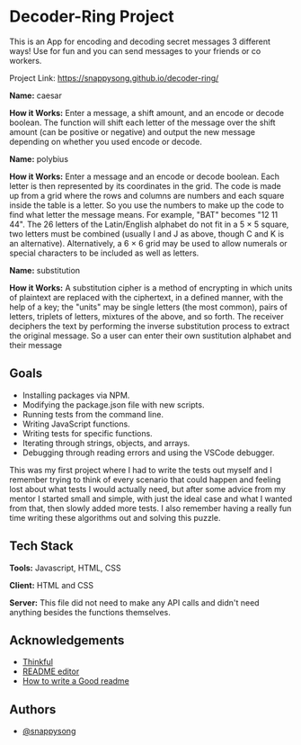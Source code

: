 

# Decoder-Ring Project

This is an App for encoding and decoding secret messages 3 different ways!
Use for fun and you can send messages to your friends or co workers.

Project Link: https://snappysong.github.io/decoder-ring/

**Name:** caesar

**How it Works:** Enter a message, a shift amount, and an encode or decode boolean.
              The function will shift each letter of the message over the shift amount (can be positive or negative)
              and output the new message depending on whether you used encode or decode.
          


**Name:** polybius

**How it Works:** Enter a message and an encode or decode boolean.
              Each letter is then represented by its coordinates in the grid. 
              The code is made up from a grid where the rows and columns are numbers and each square inside the table
              is a letter. So you use the numbers to make up the code to find what letter the message means.
              For example, "BAT" becomes "12 11 44". The 26 letters of the Latin/English alphabet do not fit in a 
              5 × 5 square, two letters must be combined (usually I and J as above, though C and K is an alternative). 
              Alternatively, a 6 × 6 grid may be used to allow numerals or special characters to be included as well 
              as letters.
             

**Name:** substitution

**How it Works:** A substitution cipher is a method of encrypting in which units of plaintext are replaced 
              with the ciphertext, in a defined manner, with the help of a key; the "units" may be single letters 
              (the most common), pairs of letters, triplets of letters, mixtures of the above, and so forth. The receiver 
              deciphers the text by performing the inverse substitution process to extract the original message. So a
              user can enter their own sustitution alphabet and their message 





## Goals

- Installing packages via NPM.
- Modifying the package.json file with new scripts.
- Running tests from the command line.
- Writing JavaScript functions.
- Writing tests for specific functions.
- Iterating through strings, objects, and arrays.
- Debugging through reading errors and using the VSCode debugger.

This was my first project where I had to write the tests out myself and I remember trying to think of every scenario that could happen and feeling lost about what tests I would actually need, but after some advice from my mentor I started small and simple, with just the ideal case and what I wanted from that, then slowly added more tests. I also remember having a really fun time writing these algorithms out and solving this puzzle.
## Tech Stack

**Tools:** Javascript, HTML, CSS

**Client:** HTML and CSS

**Server:** This file did not need to make any API calls and didn't need anything besides the functions themselves.

  
## Acknowledgements

 - [Thinkful](https://thinkful.com)
 - [README editor](https://readme.so/)
 - [How to write a Good readme](https://bulldogjob.com/news/449-how-to-write-a-good-readme-for-your-github-project)

  
## Authors

- [@snappysong](https://www.github.com/snappysong)

  

